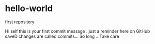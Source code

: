 # hello-world
first repository

Hi self this is your first commit message ..just a reminder here on GitHub saveD changes are called commits...
So long ..
Take care
